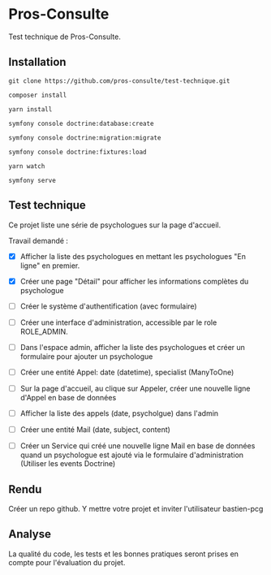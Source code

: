 # Pros-Consulte #

Test technique de Pros-Consulte.

## Installation ##
 
```
git clone https://github.com/pros-consulte/test-technique.git

composer install

yarn install

symfony console doctrine:database:create

symfony console doctrine:migration:migrate

symfony console doctrine:fixtures:load

yarn watch

symfony serve
```

## Test technique ##

Ce projet liste une série de psychologues sur la page d'accueil.

Travail demandé :

- [x] Afficher la liste des psychologues en mettant les psychologues "En ligne" en premier.

- [x] Créer une page "Détail" pour afficher les informations complètes du psychologue

- [ ] Créer le système d'authentification (avec formulaire)

- [ ] Créer une interface d'administration, accessible par le role ROLE_ADMIN.

- [ ] Dans l'espace admin, afficher la liste des psychologues et créer un formulaire pour ajouter un psychologue

- [ ] Créer une entité Appel: date (datetime), specialist (ManyToOne)

- [ ] Sur la page d'accueil, au clique sur Appeler, créer une nouvelle ligne d'Appel en base de données

- [ ] Afficher la liste des appels (date, psycholgue) dans l'admin

- [ ] Créer une entité Mail (date, subject, content)

- [ ] Créer un Service qui créé une nouvelle ligne Mail en base de données quand un psychologue est ajouté via le formulaire d'administration (Utiliser les events Doctrine)

## Rendu ##

Créer un repo github. Y mettre votre projet et inviter l'utilisateur bastien-pcg

## Analyse ##

La qualité du code, les tests et les bonnes pratiques seront prises en compte pour l'évaluation du projet.
